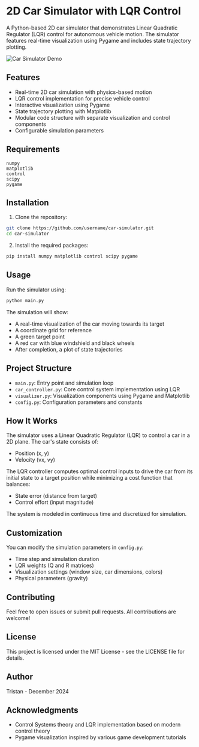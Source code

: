 # 2D Car Simulator with LQR Control

A Python-based 2D car simulator that demonstrates Linear Quadratic Regulator (LQR) control for autonomous vehicle motion. The simulator features real-time visualization using Pygame and includes state trajectory plotting.

![Car Simulator Demo](https://raw.githubusercontent.com/username/car-simulator/main/demo.gif)

## Features

- Real-time 2D car simulation with physics-based motion
- LQR control implementation for precise vehicle control
- Interactive visualization using Pygame
- State trajectory plotting with Matplotlib
- Modular code structure with separate visualization and control components
- Configurable simulation parameters

## Requirements

```
numpy
matplotlib
control
scipy
pygame
```

## Installation

1. Clone the repository:
```bash
git clone https://github.com/username/car-simulator.git
cd car-simulator
```

2. Install the required packages:
```bash
pip install numpy matplotlib control scipy pygame
```

## Usage

Run the simulator using:
```bash
python main.py
```

The simulation will show:
- A real-time visualization of the car moving towards its target
- A coordinate grid for reference
- A green target point
- A red car with blue windshield and black wheels
- After completion, a plot of state trajectories

## Project Structure

- `main.py`: Entry point and simulation loop
- `car_controller.py`: Core control system implementation using LQR
- `visualizer.py`: Visualization components using Pygame and Matplotlib
- `config.py`: Configuration parameters and constants

## How It Works

The simulator uses a Linear Quadratic Regulator (LQR) to control a car in a 2D plane. The car's state consists of:
- Position (x, y)
- Velocity (vx, vy)

The LQR controller computes optimal control inputs to drive the car from its initial state to a target position while minimizing a cost function that balances:
- State error (distance from target)
- Control effort (input magnitude)

The system is modeled in continuous time and discretized for simulation.

## Customization

You can modify the simulation parameters in `config.py`:
- Time step and simulation duration
- LQR weights (Q and R matrices)
- Visualization settings (window size, car dimensions, colors)
- Physical parameters (gravity)

## Contributing

Feel free to open issues or submit pull requests. All contributions are welcome!

## License

This project is licensed under the MIT License - see the LICENSE file for details.

## Author

Tristan - December 2024

## Acknowledgments

- Control Systems theory and LQR implementation based on modern control theory
- Pygame visualization inspired by various game development tutorials
